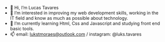 - 👋 Hi, I’m Lucas Tavares
- 👀 I’m interested in improving my web development skills, working in the IT field and know as much as possible about technology.
- 🌱 I’m currently learning Html, Css and Javascript and studying front end basic tools.
- 📫 email: lukstmoraes@outlook.com / instagram: @luks.tavares

<!---
Lukstmoraes/Lukstmoraes is a ✨ special ✨ repository because its `README.md` (this file) appears on your GitHub profile.
You can click the Preview link to take a look at your changes.
--->
